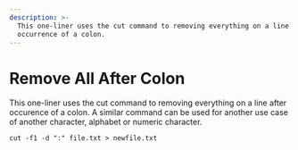 ```yaml
---
description: >-
  This one-liner uses the cut command to removing everything on a line after the
  occurrence of a colon.
---
```


# Remove All After Colon

This one-liner uses the cut command to removing everything on a line after occurence of a colon. A similar command can be used for another use case of another character, alphabet or numeric character.

```text
cut -f1 -d ":" file.txt > newfile.txt
```

